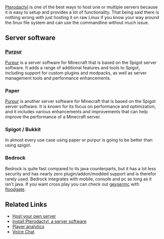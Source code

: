 [Pterodactyl](/Hosting/Applications/Pterodactyl) is one of the best ways to host one or multiple servers because it is
easy to setup and provides a lot of functionality. That being said there is nothing wrong with just hosting it on raw
Linux if you know your way around the linux file system and can use the commandline without much issue.

## Server software

### [Purpur](https://purpurmc.org/)

[Purpur](https://purpurmc.org/) is a server software for Minecraft that is based on the Spigot server software. It adds a range of additional
features and tools to Spigot, including support for custom plugins and modpacks, as well as server management tools and
performance enhancements.

### Paper

[Purpur](https://papermc.io/) is another server software for Minecraft that is based on the Spigot server software. It is known for its focus on
performance and optimization, and it includes various enhancements and improvements that can help improve the
performance of a Minecraft server.

### Spigot / Bukkit

In almost every use case using paper or purpur is going to be better than using spigot.

### Bedrock

Bedrock is quite fast compared to its java counterparts, but it has a lot less security and has nearly zero
plugin/addon/modded support and is therefor rarely used. Bedrock integrates with mobile, console and pc as long as it
isn't java. If you want cross play you can check out [geysermc](https://geysermc.org/) with
[floodgate](https://github.com/GeyserMC/Floodgate/).


## Related Links
* [Host your own server](/Hosting/Introduction-to-Server-Hosting.md)
* [Install Pterodactyl, a server software](/Hosting/Applications/Pterodactyl.md)
* [Player analytics](Player-Analytics.md)
* [Voice Chat](Plasmo-Voice-Chat-Plugin-for-servers.md)